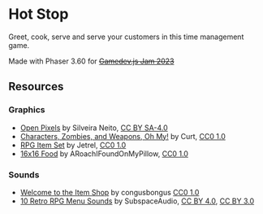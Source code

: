 # Hot Stop

Greet, cook, serve and serve your customers in this time management game.

Made with Phaser 3.60 for ~~[Gamedev.js Jam 2023](https://itch.io/jam/gamedevjs-2023)~~ 

## Resources

### Graphics

- [Open Pixels](http://silveiraneto.net/2011/08/20/getting-openpixels/) by Silveira Neito, [CC BY SA-4.0](http://silveiraneto.net/2011/08/20/getting-openpixels/)
- [Characters, Zombies, and Weapons, Oh My!](https://opengameart.org/content/characters-zombies-and-weapons-oh-my) by Curt, [CC0 1.0](https://creativecommons.org/publicdomain/zero/1.0/)
- [RPG Item Set](https://opengameart.org/node/4531) by Jetrel, [CC0 1.0](http://creativecommons.org/publicdomain/zero/1.0/)
- [16x16 Food](https://opengameart.org/content/16x16-food) by ARoachIFoundOnMyPillow, [CC0 1.0](http://creativecommons.org/publicdomain/zero/1.0/)

### Sounds

- [Welcome to the Item Shop](https://opengameart.org/content/welcome-to-the-item-shop) by congusbongus [CC0 1.0](http://creativecommons.org/publicdomain/zero/1.0/)
- [10 Retro RPG Menu Sounds](https://opengameart.org/content/10-retro-rpg-menu-sounds) by SubspaceAudio, [CC BY 4.0](https://creativecommons.org/licenses/by/4.0/), [CC BY 3.0](http://creativecommons.org/licenses/by/3.0/)